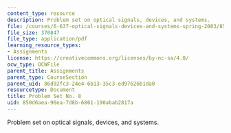 ```yaml
---
content_type: resource
description: Problem set on optical signals, devices, and systems.
file: /courses/6-637-optical-signals-devices-and-systems-spring-2003/850d6aea96ea7d8b6861190abab2817a_6637pset8.pdf
file_size: 370847
file_type: application/pdf
learning_resource_types:
- Assignments
license: https://creativecommons.org/licenses/by-nc-sa/4.0/
ocw_type: OCWFile
parent_title: Assignments
parent_type: CourseSection
parent_uid: 86d92fc3-24e4-6b13-35c3-ed97626b1da0
resourcetype: Document
title: Problem Set No. 8
uid: 850d6aea-96ea-7d8b-6861-190abab2817a
---
```

Problem set on optical signals, devices, and systems.